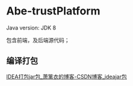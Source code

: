 # Abe-trustPlatform

Java version: JDK 8



包含前端，及后端源代码；



## 编译打包

[IDEA打包jar包_萧篱衣的博客-CSDN博客_ideajar包](https://blog.csdn.net/weixin_47272508/article/details/125974386)